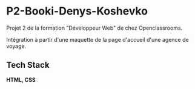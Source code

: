 # P2-Booki-Denys-Koshevko

Projet 2 de la formation "Développeur Web" de chez Openclassrooms.

Intégration à partir d'une maquette de la page d'accueil d'une agence de voyage.


## Tech Stack

**HTML, CSS** 

